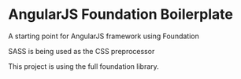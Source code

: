 # AngularJS Foundation Boilerplate
A starting point for AngularJS framework using Foundation

SASS is being used as the CSS preprocessor

This project is using the full foundation library.
